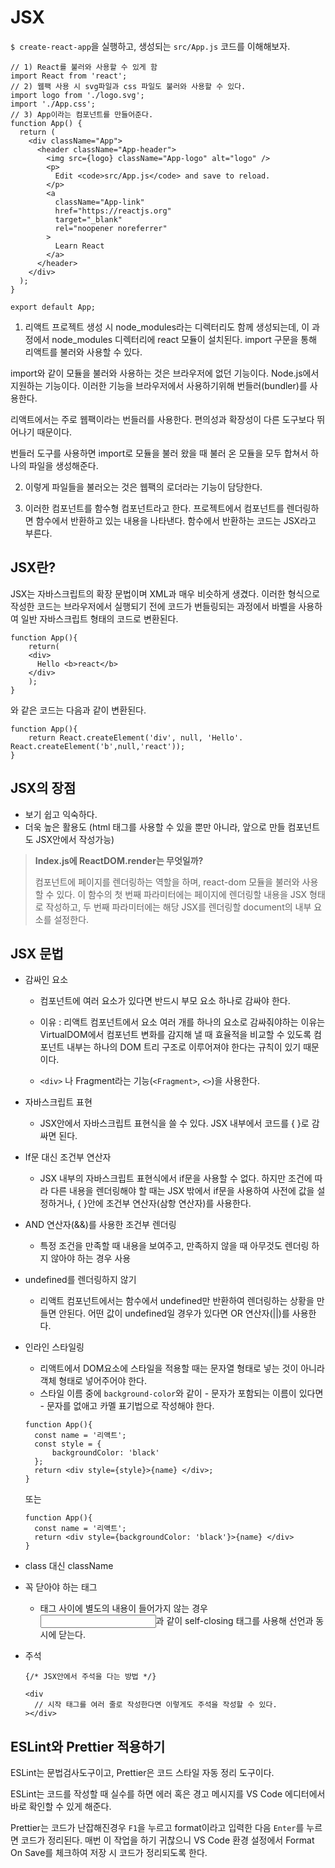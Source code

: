 # JSX

`$ create-react-app`을 실행하고, 생성되는 `src/App.js` 코드를 이해해보자.



```react
// 1) React를 불러와 사용할 수 있게 함
import React from 'react';
// 2) 웹팩 사용 시 svg파일과 css 파일도 불러와 사용할 수 있다.
import logo from './logo.svg';
import './App.css';
// 3) App이라는 컴포넌트를 만들어준다.
function App() {
  return (
    <div className="App">
      <header className="App-header">
        <img src={logo} className="App-logo" alt="logo" />
        <p>
          Edit <code>src/App.js</code> and save to reload.
        </p>
        <a
          className="App-link"
          href="https://reactjs.org"
          target="_blank"
          rel="noopener noreferrer"
        >
          Learn React
        </a>
      </header>
    </div>
  );
}

export default App;
```



1) 리액트 프로젝트 생성 시 node_modules라는 디렉터리도 함께 생성되는데, 이 과정에서 node_modules 디렉터리에 react 모듈이 설치된다. import 구문을 통해 리액트를 불러와 사용할 수 있다.

 import와 같이 모듈을 불러와 사용하는 것은 브라우저에 없던 기능이다. Node.js에서 지원하는 기능이다. 이러한 기능을 브라우저에서 사용하기위해 번들러(bundler)를 사용한다.

리액트에서는 주로 웹팩이라는 번들러를 사용한다. 편의성과 확장성이 다른 도구보다 뛰어나기 때문이다.

번들러 도구를 사용하면 import로 모듈을 불러 왔을 때 불러 온 모듈을 모두 합쳐서 하나의 파일을 생성해준다.



2) 이렇게 파일들을 불러오는 것은 웹팩의 로더라는 기능이 담당한다.



3) 이러한 컴포넌트를 함수형 컴포넌트라고 한다. 프로젝트에서 컴포넌트를 렌더링하면 함수에서 반환하고 있는 내용을 나타낸다. 함수에서 반환하는 코드는 JSX라고 부른다.





## JSX란?

JSX는 자바스크립트의 확장 문법이며 XML과 매우 비슷하게 생겼다. 이러한 형식으로 작성한 코드는 브라우저에서 실행되기 전에 코드가 번들링되는 과정에서 바벨을 사용하여 일반 자바스크립트 형태의 코드로 변환된다.



```react
function App(){
    return(
    <div>
      Hello <b>react</b>
    </div>
    );
}
```

와 같은 코드는 다음과 같이 변환된다.



```react
function App(){
	return React.createElement('div', null, 'Hello'. React.createElement('b',null,'react'));
}
```





## JSX의 장점

- 보기 쉽고 익숙하다.
- 더욱 높은 활용도 (html 태그를 사용할 수 있을 뿐만 아니라, 앞으로 만들 컴포넌트도 JSX안에서 작성가능)



> **Index.js에 ReactDOM.render는 무엇일까?**
>
> 컴포넌트에 페이지를 렌더링하는 역할을 하며, react-dom 모듈을 불러와 사용할 수 있다. 이 함수의 첫 번째 파라미터에는 페이지에 렌더링할 내용을 JSX 형태로 작성하고, 두 번째 파라미터에는 해당 JSX를 렌더링할 document의 내부 요소를 설정한다.





## JSX 문법

- 감싸인 요소

  - 컴포넌트에 여러 요소가 있다면 반드시 부모 요소 하나로 감싸야 한다.

  - 이유 : 리액트 컴포넌트에서 요소 여러 개를 하나의 요소로 감싸줘야하는 이유는 VirtualDOM에서 컴포넌트 변화를 감지해 낼 때 효율적을 비교할 수 있도록 컴포넌트 내부는 하나의 DOM 트리 구조로 이루어져야 한다는 규칙이 있기 때문이다.

  - `<div>` 나 Fragment라는 기능(`<Fragment>`, `<>`)을 사용한다.



- 자바스크립트 표현
  - JSX안에서 자바스크립트 표현식을 쓸 수 있다. JSX 내부에서 코드를 { }로 감싸면 된다.



- If문 대신 조건부 연산자
  - JSX 내부의 자바스크립트 표현식에서 if문을 사용할 수 없다. 하지만 조건에 따라 다른 내용을 렌더링해야 할 때는 JSX 밖에서 if문을 사용하여 사전에 값을 설정하거나, { }안에 조건부 연산자(삼항 연산자)를 사용한다.



- AND 연산자(&&)를 사용한 조건부 렌더링
  - 특정 조건을 만족할 때 내용을 보여주고, 만족하지 않을 때 아무것도 렌더링 하지 않아야 하는 경우 사용



- undefined를 렌더링하지 않기
  - 리액트 컴포넌트에서는 함수에서 undefined만 반환하여 렌더링하는 상황을 만들면 안된다. 어떤 값이 undefined일 경우가 있다면 OR 연산자(||)를 사용한다.



- 인라인 스타일링

  - 리액트에서 DOM요소에 스타일을 적용할 때는 문자열 형태로 넣는 것이 아니라 객체 형태로 넣어주어야 한다.
  - 스타일 이름 중에 `background-color`와 같이 - 문자가 포함되는 이름이 있다면 - 문자를 없애고 카멜 표기법으로 작성해야 한다.

  ```react
  function App(){
  	const name = '리액트';
  	const style = {
  		backgroundColor: 'black'
  	};
  	return <div style={style}>{name} </div>;
  }
  ```

  또는 

  ```react
  function App(){
  	const name = '리액트';
  	return <div style={backgroundColor: 'black'}>{name} </div>
  }
  ```



- class 대신 className



- 꼭 닫아야 하는 태그
  - 태그 사이에 별도의 내용이 들어가지 않는 경우 <input />과 같이 self-closing 태그를 사용해 선언과 동시에 닫는다.



- 주석

  ```react
  {/* JSX안에서 주석을 다는 방법 */}
  ```

  ```react
  <div
  	// 시작 태그를 여러 줄로 작성한다면 이렇게도 주석을 작성할 수 있다.
  ></div>
  ```





## ESLint와 Prettier 적용하기

ESLint는 문법검사도구이고, Prettier은 코드 스타일 자동 정리 도구이다.

ESLint는 코드를 작성할 때 실수를 하면 에러 혹은 경고 메시지를 VS Code 에디터에서 바로 확인할 수 있게 해준다. 

Prettier는 코드가 난잡해진경우 `F1`을 누르고 format이라고 입력한 다음 `Enter`를 누르면 코드가 정리된다. 매번 이 작업을 하기 귀찮으니 VS Code 환경 설정에서 Format On Save를 체크하여 저장 시 코드가 정리되도록 한다.